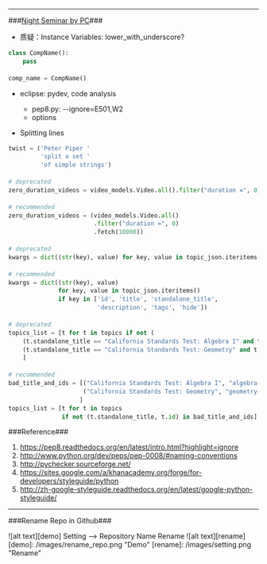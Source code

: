 -----------------------------------------------------
###[Night Seminar by PC][1]###
* 质疑：Instance Variables: lower_with_underscore?

```python
class CompName():
    pass

comp_name = CompName()
```

* eclipse: pydev, code analysis
    * pep8.py: --ignore=E501,W2
    * options

* Splitting lines

```python
twist = ('Peter Piper '
    	 'split a set '
		 'of simple strings')

# deprecated		 
zero_duration_videos = video_models.Video.all().filter("duration =", 0).fetch(10000) 

# recommended
zero_duration_videos = (video_models.Video.all()
                        .filter("duration =", 0)
                        .fetch(10000))

# deprecated						
kwargs = dict((str(key), value) for key, value in topic_json.iteritems() if key in ['id', 'title', 'standalone_title', 'description', 'tags', 'hide']) 

# recommended
kwargs = dict((str(key), value)
              for key, value in topic_json.iteritems()
              if key in ['id', 'title', 'standalone_title',
                         'description', 'tags', 'hide'])

# deprecated						 
topics_list = [t for t in topics if not (
    (t.standalone_title == "California Standards Test: Algebra I" and t.id != "algebra-i") or
    (t.standalone_title == "California Standards Test: Geometry" and t.id != "geometry-2"))
    ]

# recommended
bad_title_and_ids = [("California Standards Test: Algebra I", "algebra-i"),
                     ("California Standards Test: Geometry", "geometry-2"),
                    ]
topics_list = [t for t in topics
               if not (t.standalone_title, t.id) in bad_title_and_ids]
```
    
###Reference###
1. https://pep8.readthedocs.org/en/latest/intro.html?highlight=ignore
2. http://www.python.org/dev/peps/pep-0008/#naming-conventions
3. http://pychecker.sourceforge.net/
4. https://sites.google.com/a/khanacademy.org/forge/for-developers/styleguide/python
5. http://zh-google-styleguide.readthedocs.org/en/latest/google-python-styleguide/



[1]: http://google-styleguide.googlecode.com/svn/trunk/pyguide.html

-----------------------------------------------------
###Rename Repo in Github###

![alt text][demo]
Setting --> Repository Name Rename
![alt text][rename]
[demo]: /images/rename_repo.png "Demo"
[rename]: /images/setting.png "Rename"
